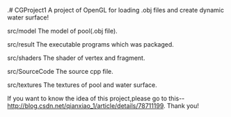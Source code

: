 .# CGProject1
A project of OpenGL for loading .obj files and create dynamic water surface!

src/model     The model of pool(.obj file).

src/result      The executable programs which was packaged.

src/shaders      The shader of vertex and fragment.

src/SourceCode      The source cpp file.

src/textures      The textures of pool and water surface.


If you want to know the idea of this project,please go to this--http://blog.csdn.net/qianxiao_1/article/details/78711199.
Thank you!
